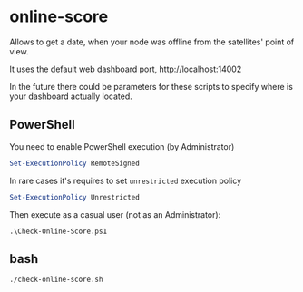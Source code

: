 # online-score

Allows to get a date, when your node was offline from the satellites' point of view.

It uses the default web dashboard port, http://localhost:14002

In the future there could be parameters for these scripts to specify where is your dashboard actually located.

## PowerShell
You need to enable PowerShell execution (by Administrator)
```PowerShell
Set-ExecutionPolicy RemoteSigned
```
In rare cases it's requires to set `unrestricted` execution policy
```PowerShell
Set-ExecutionPolicy Unrestricted
```
Then execute as a casual user (not as an Administrator):
```
.\Check-Online-Score.ps1
```

## bash
```
./check-online-score.sh
```

